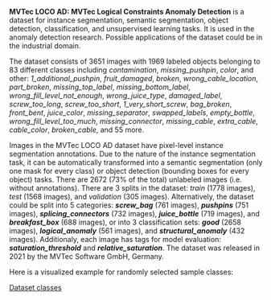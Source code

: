 **MVTec LOCO AD: MVTec Logical Constraints Anomaly Detection** is a dataset for instance segmentation, semantic segmentation, object detection, classification, and unsupervised learning tasks. It is used in the anomaly detection research. Possible applications of the dataset could be in the industrial domain. 

The dataset consists of 3651 images with 1969 labeled objects belonging to 83 different classes including *contamination*, *missing_pushpin*, *color*, and other: *1_additional_pushpin*, *fruit_damaged*, *broken*, *wrong_cable_location*, *part_broken*, *missing_top_label*, *missing_bottom_label*, *wrong_fill_level_not_enough*, *wrong_juice_type*, *damaged_label*, *screw_too_long*, *screw_too_short*, *1_very_short_screw*, *bag_broken*, *front_bent*, *juice_color*, *missing_separator*, *swapped_labels*, *empty_bottle*, *wrong_fill_level_too_much*, *missing_connector*, *missing_cable*, *extra_cable*, *cable_color*, *broken_cable*, and 55 more.

Images in the MVTec LOCO AD dataset have pixel-level instance segmentation annotations. Due to the nature of the instance segmentation task, it can be automatically transformed into a semantic segmentation (only one mask for every class) or object detection (bounding boxes for every object) tasks. There are 2672 (73% of the total) unlabeled images (i.e. without annotations). There are 3 splits in the dataset: *train* (1778 images), *test* (1568 images), and *validation* (305 images). Alternatively, the dataset could be split into 5 categories: ***screw_bag*** (761 images), ***pushpins*** (751 images), ***splicing_connectors*** (732 images), ***juice_bottle*** (719 images), and ***breakfast_box*** (688 images), or into 3 classification sets: ***good*** (2658 images), ***logical_anomaly*** (561 images), and ***structural_anomaly*** (432 images). Additionaly, each image has tags for model evaluation: ***saturation_threshold*** and ***relative_saturation***. The dataset was released in 2021 by the MVTec Software GmbH, Germany.

Here is a visualized example for randomly selected sample classes:

[Dataset classes](https://github.com/dataset-ninja/mvtec-loco-ad/raw/main/visualizations/classes_preview.webm)
